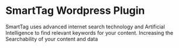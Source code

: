 # SmartTag Wordpress Plugin
SmartTag uses advanced internet search technology and Artificial Intelligence to find relevant keywords for your content. Increasing the Searchability of your content and data
